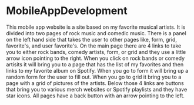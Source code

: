 # MobileAppDevelopment
This mobile app website is a site based on my favorite musical artists. It is divided into two pages of rock music and comedic music.
There is a panel on the left hand side that takes the user to other pages like, form, grid, favorite's, and user favorite's. 
On the main page there are 4 links to take you to either rock bands, comedy artists, form, or grid and they use a little arrow icon pointing to the right.
When you click on rock bands or comedy artisits it will bring you to a page that has the list of my favorites and then links to my favorite album on Spotify.
When you go to form it will bring up a random form for the user to fill out.
When you go to grid it bring you to a page with a grid of pictures of the artists.
Below those 4 links are buttons that bring you to various merch websites or Spotify playlists and they have star icons.
All pages have a back button with an arrow pointing to the left.
